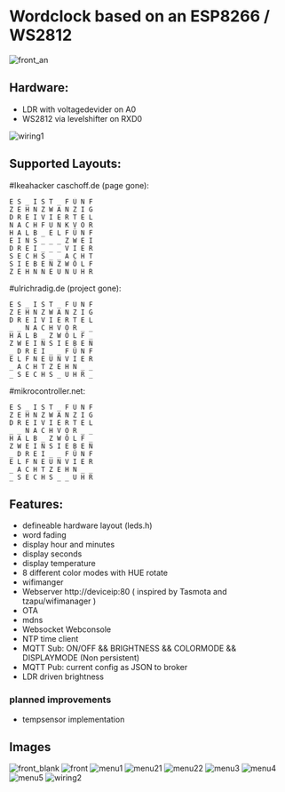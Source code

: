 # Wordclock based on an ESP8266 / WS2812
![front_an](img/front_an.jpg)

## Hardware:
- LDR with voltagedevider on A0 
- WS2812 via levelshifter on RXD0 

![wiring1](img/schematics.JPG)

## Supported Layouts:
#Ikeahacker caschoff.de (page gone):
```
E S _ I S T _ F Ü N F
Z E H N Z W A N Z I G
D R E I V I E R T E L
N A C H F U N K V O R  
H A L B _ E L F Ü N F
E I N S _ _ _ Z W E I
D R E I _ _ _ V I E R
S E C H S _ _ A C H T
S I E B E N Z W Ö L F
Z E H N N E U N U H R
```

#ulrichradig.de (project gone):
```
E S _ I S T _ F Ü N F
Z E H N Z W A N Z I G
D R E I V I E R T E L
_ _ N A C H V O R _ _  
H A L B _ Z W Ö L F _
Z W E I N S I E B E N
_ D R E I _ _ F Ü N F
E L F N E U N V I E R
_ A C H T Z E H N _ _
_ S E C H S _ U H R _
```

#mikrocontroller.net:
```
E S _ I S T _ F Ü N F
Z E H N Z W A N Z I G
D R E I V I E R T E L
_ _ N A C H V O R _ _  
H A L B _ Z W Ö L F _
Z W E I N S I E B E N
_ D R E I _ _ F Ü N F
E L F N E U N V I E R
_ A C H T Z E H N _ _
_ S E C H S _ _ U H R
```

## Features:
- defineable hardware layout (leds.h)
- word fading
- display hour and minutes
- display seconds
- display temperature
- 8 different color modes with HUE rotate
- wifimanger
- Webserver http://deviceip:80 ( inspired by Tasmota and tzapu/wifimanager )
- OTA
- mdns
- Websocket Webconsole
- NTP time client
- MQTT Sub: ON/OFF && BRIGHTNESS && COLORMODE && DISPLAYMODE (Non persistent)
- MQTT Pub: current config as JSON to broker
- LDR driven brightness

### planned improvements
- tempsensor implementation


## Images
![front_blank](img/front_blank.jpg)
![front](img/front.jpg)
![menu1](img/menu1.JPG)
![menu21](img/menu2_1.JPG)
![menu22](img/menu2_2.JPG)
![menu3](img/menu3.JPG)
![menu4](img/menu4.JPG)
![menu5](img/menu5.JPG)
![wiring2](img/drahtverhau.jpg)





